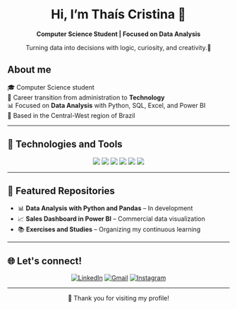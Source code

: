 <h1 align="center">
 Hi, I’m Thaís Cristina 💜
 
</h1>

<p align="center">
 
</p>

<p align="center">
  <strong>Computer Science Student | Focused on Data Analysis</strong>
</p>

<p align="center">
  Turning data into decisions with logic, curiosity, and creativity.🎲
</p>

## About me

🎓 Computer Science student  
💼 Career transition from administration to **Technology**  
📊 Focused on **Data Analysis** with Python, SQL, Excel, and Power BI  
📍 Based in the Central-West region of Brazil  


---

## 🚀 Technologies and Tools

<div align="center">
  <img src="https://img.shields.io/badge/Python-3C2F8C?style=for-the-badge&logo=python&logoColor=white" />
  <img src="https://img.shields.io/badge/SQL-6C3483?style=for-the-badge&logo=mysql&logoColor=white" />
  <img src="https://img.shields.io/badge/Power%20BI-8E44AD?style=for-the-badge&logo=powerbi&logoColor=white" />
  <img src="https://img.shields.io/badge/Excel-5B2C6F?style=for-the-badge&logo=microsoftexcel&logoColor=white" />
  <img src="https://img.shields.io/badge/Pandas-76448A?style=for-the-badge&logo=pandas&logoColor=white" />
  <img src="https://img.shields.io/badge/Seaborn-9B59B6?style=for-the-badge&logo=python&logoColor=white" />
</div>

---

## 📂 Featured Repositories

- 📊 **Data Analysis with Python and Pandas** – In development  
- 📈 **Sales Dashboard in Power BI** – Commercial data visualization  
- 📚 **Exercises and Studies** – Organizing my continuous learning

---

## 🌐 Let's connect!

<div align="center">

[![LinkedIn](https://img.shields.io/badge/LinkedIn-8E44AD?style=for-the-badge&logo=linkedin&logoColor=white)](https://www.linkedin.com/in/cristinathais/)
[![Gmail](https://img.shields.io/badge/Gmail-6C3483?style=for-the-badge&logo=gmail&logoColor=white)](mailto:tcandradesantoss@gmail.com)
[![Instagram](https://img.shields.io/badge/Instagram-76448A?style=for-the-badge&logo=instagram&logoColor=white)](https://instagram.com/criistinathaiss)

</div>

---

<p align="center">
  💜 Thank you for visiting my profile!
</p>

